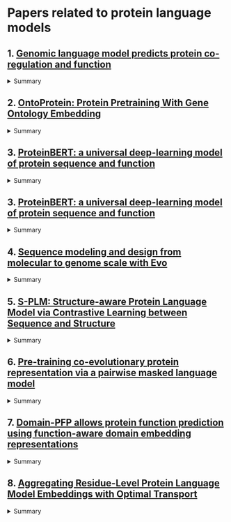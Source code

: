 # Papers related to protein language models

## 1. [Genomic language model predicts protein co-regulation and function](https://www.nature.com/articles/s41467-024-46947-9)
<details>
<summary>Summary</summary>

### Abstract
Deciphering the relationship between a gene and its genomic context is fundamental to understanding and engineering biological systems. Machine learning has shown promise in learning latent relationships underlying the sequence-structure-function paradigm from massive protein sequence datasets. However, to date, limited attempts have been made in extending this continuum to include higher order genomic context information. Evolutionary processes dictate the specificity of genomic contexts in which a gene is found across phylogenetic distances, and these emergent genomic patterns can be leveraged to uncover functional relationships between gene products. Here, we train a genomic language model (gLM) on millions of metagenomic scaffolds to learn the latent functional and regulatory relationships between genes. gLM learns contextualized protein embeddings that capture the genomic context as well as the protein sequence itself, and encode biologically meaningful and functionally relevant information (e.g. enzymatic function, taxonomy). Our analysis of the attention patterns demonstrates that gLM is learning co-regulated functional modules (i.e. operons). Our findings illustrate that gLM’s unsupervised deep learning of the metagenomic corpus is an effective and promising approach to encode functional semantics and regulatory syntax of genes in their genomic contexts and uncover complex relationships between genes in a genomic region.

[Github link](https://github.com/y-hwang/gLM)
</details>

## 2. [OntoProtein: Protein Pretraining With Gene Ontology Embedding](https://arxiv.org/abs/2201.11147)
<details>
<summary>Summary</summary>

### Abstract
Self-supervised protein language models have proved their effectiveness in learning the proteins representations. With the increasing computational power, current protein language models pre-trained with millions of diverse sequences can advance the parameter scale from million-level to billion-level and achieve remarkable improvement. However, those prevailing approaches rarely consider incorporating knowledge graphs (KGs), which can provide rich structured knowledge facts for better protein representations. We argue that informative biology knowledge in KGs can enhance protein representation with external knowledge. In this work, we propose OntoProtein, the first general framework that makes use of structure in GO (Gene Ontology) into protein pre-training models. We construct a novel large-scale knowledge graph that consists of GO and its related proteins, and gene annotation texts or protein sequences describe all nodes in the graph. We propose novel contrastive learning with knowledge-aware negative sampling to jointly optimize the knowledge graph and protein embedding during pre-training. Experimental results show that OntoProtein can surpass state-of-the-art methods with pre-trained protein language models in TAPE benchmark and yield better performance compared with baselines in protein-protein interaction and protein function prediction. Code and datasets are available in this https URL.

[Github link](https://github.com/zjunlp/OntoProtein)
</details>

## 3. [ProteinBERT: a universal deep-learning model of protein sequence and function](https://academic.oup.com/bioinformatics/article/38/8/2102/6502274)
<details>
<summary>Summary</summary>

### Abstract
Self-supervised deep language modeling has shown unprecedented success across natural language tasks, and has recently been repurposed to biological sequences. However, existing models and pretraining methods are designed and optimized for text analysis. We introduce ProteinBERT, a deep language model specifically designed for proteins. Our pretraining scheme combines language modeling with a novel task of Gene Ontology (GO) annotation prediction. We introduce novel architectural elements that make the model highly efficient and flexible to long sequences. The architecture of ProteinBERT consists of both local and global representations, allowing end-to-end processing of these types of inputs and outputs. ProteinBERT obtains near state-of-the-art performance, and sometimes exceeds it, on multiple benchmarks covering diverse protein properties (including protein structure, post-translational modifications and biophysical attributes), despite using a far smaller and faster model than competing deep-learning methods. Overall, ProteinBERT provides an efficient framework for rapidly training protein predictors, even with limited labeled data

[Github link](https://github.com/nadavbra/protein_bert)
</details>

## 3. [ProteinBERT: a universal deep-learning model of protein sequence and function](https://academic.oup.com/bioinformatics/article/38/8/2102/6502274)
<details>
<summary>Summary</summary>

### Abstract
Self-supervised deep language modeling has shown unprecedented success across natural language tasks, and has recently been repurposed to biological sequences. However, existing models and pretraining methods are designed and optimized for text analysis. We introduce ProteinBERT, a deep language model specifically designed for proteins. Our pretraining scheme combines language modeling with a novel task of Gene Ontology (GO) annotation prediction. We introduce novel architectural elements that make the model highly efficient and flexible to long sequences. The architecture of ProteinBERT consists of both local and global representations, allowing end-to-end processing of these types of inputs and outputs. ProteinBERT obtains near state-of-the-art performance, and sometimes exceeds it, on multiple benchmarks covering diverse protein properties (including protein structure, post-translational modifications and biophysical attributes), despite using a far smaller and faster model than competing deep-learning methods. Overall, ProteinBERT provides an efficient framework for rapidly training protein predictors, even with limited labeled data

[Github link](https://github.com/nadavbra/protein_bert)
</details>

## 4. [Sequence modeling and design from molecular to genome scale with Evo](https://www.biorxiv.org/content/10.1101/2024.02.27.582234v2)
<details>
<summary>Summary</summary>

### Abstract
The genome is a sequence that completely encodes the DNA, RNA, and proteins that orchestrate the function of a whole organism. Advances in machine learning combined with massive datasets of whole genomes could enable a biological foundation model that accelerates the mechanistic understanding and generative design of complex molecular interactions. We report Evo, a genomic foundation model that enables prediction and generation tasks from the molecular to genome scale. Using an architecture based on advances in deep signal processing, we scale Evo to 7 billion parameters with a context length of 131 kilobases (kb) at single-nucleotide, byte resolution. Trained on 2.7M prokaryotic and phage genomes, Evo can generalize across the three fundamental modalities of the central dogma of molecular biology to perform zero-shot function prediction that is competitive with, or outperforms, leading domain-specific language models. Evo also excels at multi-element generation tasks, which we demonstrate by generating synthetic CRISPR-Cas molecular complexes and entire transposable systems for the first time. Using information learned over whole genomes, Evo can also predict gene essentiality at nucleotide resolution and can generate coding-rich sequences up to 650 kb in length, orders of magnitude longer than previous methods. Advances in multi-modal and multiscale learning with Evo provides a promising path toward improving our understanding and control of biology across multiple levels of complexity.

[Github link](https://github.com/evo-design/evo)
</details>

## 5. [S-PLM: Structure-aware Protein Language Model via Contrastive Learning between Sequence and Structure](https://www.biorxiv.org/content/10.1101/2023.08.06.552203v2)
<details>
<summary>Summary</summary>

### Abstract
Large protein language models (PLMs) present excellent potential to reshape protein research by encoding the amino acid sequences into mathematical and biological meaningful embeddings. However, the lack of crucial 3D structure information in most PLMs restricts the prediction capacity of PLMs in various applications, especially those heavily depending on 3D structures. To address this issue, we introduce S-PLM, a 3D structure-aware PLM utilizing multi-view contrastive learning to align the sequence and 3D structure of a protein in a coordinate space. S-PLM applies Swin-Transformer on AlphaFold-predicted protein structures to embed the structural information and fuses it into sequence-based embedding from ESM2. Additionally, we provide a library of lightweight tuning tools to adapt S-PLM for diverse protein property prediction tasks. Our results demonstrate S-PLM’s superior performance over sequence-only PLMs, achieving competitiveness in protein function prediction compared to state-of-the-art methods employing both sequence and structure inputs.

[Github link](https://github.com/duolinwang/S-PLM/)
</details>

## 6. [Pre-training co-evolutionary protein representation via a pairwise masked language model](https://arxiv.org/pdf/2110.15527.pdf)
<details>
<summary>Summary</summary>

### Abstract
Understanding protein sequences is vital and urgent for biology, healthcare, and medicine. Labeling approaches are expensive yet time-consuming, while the amount of unlabeled data is increasing quite faster than that of the labeled data due to low-cost, high-throughput sequencing methods. In order to extract knowledge from these unlabeled data, representation learning is of significant value for protein-related tasks and has great potential for helping us learn more about protein functions and structures. The key problem in the protein sequence representation learning is to capture the co-evolutionary information reflected by the inter-residue co-variation in the sequences. Instead of leveraging multiple sequence alignment as is usually done, we propose a novel method to capture this information directly by pre-training via a dedicated language model, i.e., Pairwise Masked Language Model (PMLM). In a conventional masked language model, the masked tokens are modeled by conditioning on the unmasked tokens only, but processed independently to each other. However, our proposed PMLM takes the dependency among masked tokens into consideration, i.e., the probability of a token pair is not equal to the product of the probability of the two tokens. By applying this model, the pre-trained encoder is able to generate a better representation for protein sequences. Our result shows that the proposed method can effectively capture the inter-residue correlations and improves the performance of contact prediction by up to 9% compared to the MLM baseline under the same setting. The proposed model also significantly outperforms the MSA baseline by more than 7% on the TAPE contact prediction benchmark when pre-trained on a subset of the sequence database which the MSA is generated from, revealing the potential of the sequence pre-training method to surpass MSA based methods in general. 

</details>

## 7. [Domain-PFP allows protein function prediction using function-aware domain embedding representations](https://www.nature.com/articles/s42003-023-05476-9)
<details>
<summary>Summary</summary>

### Abstract
Domains are functional and structural units of proteins that govern various biological functions performed by the proteins. Therefore, the characterization of domains in a protein can serve as a proper functional representation of proteins. Here, we employ a self-supervised protocol to derive functionally consistent representations for domains by learning domain-Gene Ontology (GO) co-occurrences and associations. The domain embeddings we constructed turned out to be effective in performing actual function prediction tasks. Extensive evaluations showed that protein representations using the domain embeddings are superior to those of large-scale protein language models in GO prediction tasks. Moreover, the new function prediction method built on the domain embeddings, named Domain-PFP, substantially outperformed the state-of-the-art function predictors. Additionally, Domain-PFP demonstrated competitive performance in the CAFA3 evaluation, achieving overall the best performance among the top teams that participated in the assessment.

[Github link](https://github.com/kiharalab/Domain-PFP?tab=readme-ov-file)
</details>

## 8. [Aggregating Residue-Level Protein Language Model Embeddings with Optimal Transport](https://www.biorxiv.org/content/10.1101/2024.01.29.577794v1.abstract)
<details>
<summary>Summary</summary>

### Abstract
Protein language models (PLMs) have emerged as powerful approaches for mapping protein sequences into informative embeddings suitable for a range of applications. PLMs, as well as many other protein representation schemes, generate per-token (i.e., per-residue) representations, leading to variable-sized outputs based on protein length. This variability presents a challenge for protein-level prediction tasks, which require uniform-sized embeddings for consistent analysis across different proteins. Prior work has typically resorted to average pooling to summarize token-level PLM outputs. It is, however, unclear if such an aggregation operation effectively prioritizes the relevant information across token-level representations.

Addressing this, we introduce a novel method utilizing sliced-Wasserstein embeddings to convert variable-length PLM outputs into fixed-length protein-level representations. Inspired by the success of optimal transport techniques in representation learning, we first conceptualize per-token PLM outputs as samples from a probabilistic distribution. We then employ sliced-Wasserstein distances to map these samples against a learnable reference set, creating a Euclidean embedding in the output space. The resulting embedding is agnostic to the length of the input and represents the entire protein. Across a range of state-of-the-art pre-trained ESM-2 PLMs, with varying model sizes, we show the superiority of our method over average pooling for protein-drug and protein-protein interaction. Our aggregation scheme is especially effective when model size is constrained, enabling smaller-scale PLMs to match or exceed the performance of average-pooled larger-scale PLMs. Since using smaller models reduces computational resource requirements, our approach not only promises more accurate inference but can also help democratize access to foundation models.

[Github link](https://github.com/navid-naderi/PLM_SWE)
</details>

